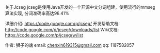 关于Jcseg
jcseg是使用Java开发的一个开源中文分词组建，使用流行的mmseg算法实现, 分词准确率高达98.41%

详细介绍: https://code.google.com/p/jcseg/
开发帮助文档: http://code.google.com/p/jcseg/downloads/list
Wiki文档: https://code.google.com/p/jcseg/w/list
 
作者: 狮子的魂
email: chenxin619315@gmail.com
qq: 1187582057

